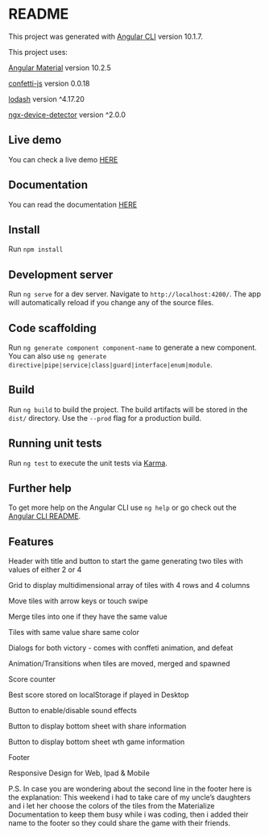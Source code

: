 # README

This project was generated with [Angular CLI](https://github.com/angular/angular-cli) version 10.1.7.

This project uses:

[Angular Material](https://material.angular.io/) version 10.2.5

[confetti-js](https://www.npmjs.com/package/confetti-js) version 0.0.18

[lodash](https://lodash.com/) version ^4.17.20

[ngx-device-detector](https://www.npmjs.com/package/ngx-device-detector) version ^2.0.0

## Live demo

You can check a live demo [HERE](https://mario-herrero-siles.000webhostapp.com/2048/)

## Documentation

You can read the documentation [HERE](https://marioherrerosiles.gitbook.io/2048/)

## Install

Run `npm install`

## Development server

Run `ng serve` for a dev server. Navigate to `http://localhost:4200/`. The app will automatically reload if you change any of the source files.

## Code scaffolding

Run `ng generate component component-name` to generate a new component. You can also use `ng generate directive|pipe|service|class|guard|interface|enum|module`.

## Build

Run `ng build` to build the project. The build artifacts will be stored in the `dist/` directory. Use the `--prod` flag for a production build.

## Running unit tests

Run `ng test` to execute the unit tests via [Karma](https://karma-runner.github.io).

## Further help

To get more help on the Angular CLI use `ng help` or go check out the [Angular CLI README](https://github.com/angular/angular-cli/blob/master/README.md).

## Features

Header with title and button to start the game generating two tiles with values of either 2 or 4

Grid to display multidimensional array of tiles with 4 rows and 4 columns

Move tiles with arrow keys or touch swipe

Merge tiles into one if they have the same value

Tiles with same value share same color

Dialogs for both victory - comes with conffeti animation, and defeat

Animation/Transitions when tiles are moved, merged and spawned

Score counter

Best score stored on localStorage if played in Desktop

Button to enable/disable sound effects

Button to display bottom sheet with share information

Button to display bottom sheet wth game information

Footer

Responsive Design for Web, Ipad & Mobile

P.S. In case you are wondering about the second line in the footer here is the explanation: This weekend i had to take care of my uncle’s daughters and i let her choose the colors of the tiles from the Materialize Documentation to keep them busy while i was coding, then i added their name to the footer so they could share the game with their friends.

